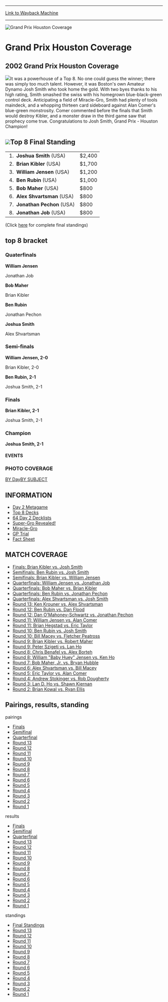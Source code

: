 
---
[Link to Wayback Machine](https://web.archive.org/web/20160303194017/http://magic.wizards.com/en/events/coverage/gphou02)

[_metadata_:description]:- "2002 Grand Prix Houston Coverage"
[_metadata_:generator]:- "Drupal 7 (http://drupal.org)"
[_metadata_:node]:- "954736"
[_metadata_:source]:- "div-block-system-main"
[_metadata_:title]:- "Grand Prix Houston Coverage"
[_metadata_:wayback_capture_timestamp]:- "2016-03-03 19:40:17"
[_metadata_:wayback_raw_url]:- "https://web.archive.org/web/20160303194017id_/http://magic.wizards.com/en/events/coverage/gphou02"
[_metadata_:wayback_url]:- "http://magic.wizards.com/en/events/coverage/gphou02"
---







![Grand Prix Houston Coverage](https://media.magic.wizards.com/images/banner/large_1_4.jpg)





Grand Prix Houston Coverage
===========================












2002 Grand Prix Houston Coverage
--------------------------------


![](https://media.magic.wizards.com/image_legacy_migration/sideboard/images/gphou02/z998.jpg)It was a powerhouse of a Top 8. No one could guess the winner; there was simply too much talent. However, it was Boston's own Amateur Dynamo Josh Smith who took home the gold. With two byes thanks to his high rating, Smith smashed the swiss with his homegrown blue-black-green control deck. Anticipating a field of Miracle-Gro, Smith had plenty of tools maindeck, and a whopping thirteen card sideboard against Alan Comer's blue-green monstrosity. Comer commented before the finals that Smith would destroy Kibler, and a monster draw in the third game saw that prophecy come true. Congratulations to Josh Smith, Grand Prix - Houston Champion!


![](https://media.magic.wizards.com/image_legacy_migration/sideboard/images/GPHOU02/a908.jpg)Top 8 Final Standing
--------------------




|  |  |
| --- | --- |
|  1.  **Joshua Smith** (USA) | $2,400 |
|  2.  **Brian Kibler** (USA) | $1,700 |
|  3.  **William Jensen** (USA) | $1,200 |
|  4.  **Ben Rubin** (USA) | $1,000 |
|  5.  **Bob Maher** (USA) | $800 |
|  6.  **Alex Shvartsman** (USA) | $800 |
|  7.  **Jonathan Pechon** (USA) | $800 |
|  8.  **Jonathan Job** (USA) | $800 |

(Click [here](/en/articles/archive/final-standings-2000-01-01) for complete final standings)


top 8 bracket
-------------





### Quaterfinals





**William Jensen** 




Jonathan Job






**Bob Maher**




Brian Kibler






**Ben Rubin**




Jonathan Pechon






**Joshua Smith**




Alex Shvartsman







### Semi-finals





**William Jensen, 2-0**




Brian Kibler, 2-0






**Ben Rubin, 2-1**




Joshua Smith, 2-1







### Finals





**Brian Kibler, 2-1**




Joshua Smith, 2-1







### Champion





**Joshua Smith, 2-1**














#### EVENTS


### PHOTO COVERAGE


[BY Day](/en/articles/archive/2002-grand-prix-houston-2000-01-01)[BY SUBJECT](/en/articles/archive/2002-grand-prix-houston-2000-01-01-0)









INFORMATION
-----------



* [Day 2 Metagame](http://magic.wizards.com/en/articles/archive/day-2-metagame-breakdown-2000-01-01)
* [Top 8 Decks](http://magic.wizards.com/en/articles/archive/top-8-decks-2000-01-01)
* [64 Day 2 Decklists](article.asp?x=GPHOU02\755d2decks)
* [Super-Gro Revealed!](http://magic.wizards.com/en/articles/archive/super-gro-revealed-2000-01-01)
* [Miracle-Gro](http://magic.wizards.com/en/articles/archive/miracle-gro-taking-over-2000-01-01)
* [GP Trial](http://magic.wizards.com/en/articles/archive/trial-short-2000-01-01)
* [Fact Sheet](http://magic.wizards.com/en/articles/archive/feature/grand-prix-welcome-2002-04-17)



MATCH COVERAGE
--------------



* [Finals: Brian Kibler vs. Josh Smith](http://magic.wizards.com/en/articles/archive/finals-brian-kibler-vs-josh-smith-2000-01-01)
* [Semifinals: Ben Rubin vs. Josh Smith](http://magic.wizards.com/en/articles/archive/semifinals-ben-rubin-vs-josh-smith-2000-01-01)
* [Semifinals: Brian Kibler vs. William Jensen](http://magic.wizards.com/en/articles/archive/semifinals-brian-kibler-vs-william-jensen-2000-01-01)
* [Quarterfinals: William Jensen vs. Jonathan Job](http://magic.wizards.com/en/articles/archive/quarterfinals-william-jensen-vs-jonathan-job-2000-01-01)
* [Quarterfinals: Bob Maher vs. Brian Kibler](http://magic.wizards.com/en/articles/archive/quarterfinals-bob-maher-vs-brian-kibler-2000-01-01)
* [Quarterfinals: Ben Rubin vs. Jonathan Pechon](http://magic.wizards.com/en/articles/archive/quarterfinals-ben-rubin-vs-jonathan-pechon-2000-01-01)
* [Quarterfinals: Alex Shvartsman vs. Josh Smith](http://magic.wizards.com/en/articles/archive/quarterfinals-alex-shvartsman-vs-josh-smith-2000-01-01)
* [Round 13: Ken Krouner vs. Alex Shvartsman](http://magic.wizards.com/en/articles/archive/round-13-ken-krouner-vs-alex-shvartsman-2000-01-01)
* [Round 12: Ben Rubin vs. Dan Flood](http://magic.wizards.com/en/articles/archive/round-12-ben-rubin-vs-dan-flood-2000-01-01)
* [Round 12: Dan O'Mahoney-Schwartz vs. Jonathan Pechon](http://magic.wizards.com/en/articles/archive/round-12-dan-omahoney-schwartz-vs-jonathan-pechon-2000-01-01)
* [Round 11: William Jensen vs. Alan Comer](http://magic.wizards.com/en/articles/archive/round-11-william-jensen-vs-alan-comer-2000-01-01)
* [Round 11: Brian Hegstad vs. Eric Taylor](http://magic.wizards.com/en/articles/archive/round-11-brian-hegstad-vs-eric-taylor-2000-01-01)
* [Round 10: Ben Rubin vs. Josh Smith](http://magic.wizards.com/en/articles/archive/round-10-ben-rubin-vs-josh-smith-2000-01-01)
* [Round 10: Bill Macey vs. Fletcher Peatross](http://magic.wizards.com/en/articles/archive/round-10-bill-macey-vs-fletcher-peatross-2000-01-01)
* [Round 9: Brian Kibler vs. Robert Maher](http://magic.wizards.com/en/articles/archive/round-9-brian-kibler-vs-robert-maher-2000-01-01)
* [Round 9: Peter Szigeti vs. Lan Ho](http://magic.wizards.com/en/articles/archive/round-9-peter-szigeti-vs-lan-ho-2000-01-01)
* [Round 8: Chris Benafel vs. Alex Borteh](http://magic.wizards.com/en/articles/archive/round-8-chris-benafel-vs-alex-borteh-2000-01-01)
* [Round 8: William "Baby Huey" Jensen vs. Ken Ho](http://magic.wizards.com/en/articles/archive/round-8-william-baby-huey-jensen-vs-ken-ho-2000-01-01)
* [Round 7: Bob Maher, Jr. vs. Bryan Hubble](http://magic.wizards.com/en/articles/archive/round-7-bob-maher-jr-vs-bryan-hubble-2000-01-01)
* [Round 6: Alex Shvartsman vs. Bill Macey](http://magic.wizards.com/en/articles/archive/round-6-alex-shvartsman-vs-bill-macey-2000-01-01)
* [Round 5: Eric Taylor vs. Alan Comer](http://magic.wizards.com/en/articles/archive/round-5-eric-taylor-vs-alan-comer-2000-01-01)
* [Round 4: Andrew Stokinger vs. Rob Dougherty](http://magic.wizards.com/en/articles/archive/round-4-andrew-stokinger-vs-rob-dougherty-2000-01-01)
* [Round 3: Lan D. Ho vs. Shawn Kiernan](http://magic.wizards.com/en/articles/archive/round-3-lan-d-ho-vs-shawn-kiernan-2000-01-01)
* [Round 2: Brian Kowal vs. Ryan Ellis](http://magic.wizards.com/en/articles/archive/round-2-brian-kowal-vs-ryan-ellis-2000-01-01)



Pairings, results, standing
---------------------------



pairings


* [Finals](http://magic.wizards.com/en/articles/archive/finals-pairings-2000-01-01)
* [Semifinal](http://magic.wizards.com/en/articles/archive/semifinal-pairings-2000-01-01)
* [Quarterfinal](http://magic.wizards.com/en/articles/archive/quarterfinal-pairings-2000-01-01)
* [Round 13](http://magic.wizards.com/en/articles/archive/round-13-pairings-2000-01-01)
* [Round 12](http://magic.wizards.com/en/articles/archive/round-12-pairings-2000-01-01)
* [Round 11](http://magic.wizards.com/en/articles/archive/round-11-pairings-2000-01-01)
* [Round 10](http://magic.wizards.com/en/articles/archive/round-10-pairings-2000-01-01)
* [Round 9](http://magic.wizards.com/en/articles/archive/round-9-pairings-2000-01-01)
* [Round 8](http://magic.wizards.com/en/articles/archive/round-8-pairings-2000-01-01)
* [Round 7](http://magic.wizards.com/en/articles/archive/round-7-pairings-2000-01-01)
* [Round 6](http://magic.wizards.com/en/articles/archive/round-6-pairings-2000-01-01)
* [Round 5](http://magic.wizards.com/en/articles/archive/round-5-pairings-2000-01-01)
* [Round 4](http://magic.wizards.com/en/articles/archive/round-4-pairings-2000-01-01)
* [Round 3](http://magic.wizards.com/en/articles/archive/round-3-pairings-2000-01-01)
* [Round 2](http://magic.wizards.com/en/articles/archive/round-2-pairings-2000-01-01)
* [Round 1](http://magic.wizards.com/en/articles/archive/round-1-pairings-2000-01-01)


results


* [Finals](http://magic.wizards.com/en/articles/archive/finals-results-2000-01-01)
* [Semifinal](http://magic.wizards.com/en/articles/archive/semifinal-results-2000-01-01)
* [Quarterfinal](http://magic.wizards.com/en/articles/archive/quarterfinal-results-2000-01-01)
* [Round 13](http://magic.wizards.com/en/articles/archive/round-13-results-2000-01-01)
* [Round 12](http://magic.wizards.com/en/articles/archive/round-12-results-2000-01-01)
* [Round 11](http://magic.wizards.com/en/articles/archive/round-11-results-2000-01-01)
* [Round 10](http://magic.wizards.com/en/articles/archive/round-10-results-2000-01-01)
* [Round 9](http://magic.wizards.com/en/articles/archive/round-9-results-2000-01-01)
* [Round 8](http://magic.wizards.com/en/articles/archive/round-8-results-2000-01-01)
* [Round 7](http://magic.wizards.com/en/articles/archive/round-7-results-2000-01-01)
* [Round 6](http://magic.wizards.com/en/articles/archive/round-6-results-2000-01-01)
* [Round 5](http://magic.wizards.com/en/articles/archive/round-5-results-2000-01-01)
* [Round 4](http://magic.wizards.com/en/articles/archive/round-4-results-2000-01-01)
* [Round 3](http://magic.wizards.com/en/articles/archive/round-3-results-2000-01-01)
* [Round 2](http://magic.wizards.com/en/articles/archive/round-2-results-2000-01-01)
* [Round 1](http://magic.wizards.com/en/articles/archive/round-1-results-2000-01-01)


standings


* [Final Standings](http://magic.wizards.com/en/articles/archive/final-standings-2000-01-01-0)
* [Round 13](http://magic.wizards.com/en/articles/archive/round-13-standings-2000-01-01)
* [Round 12](http://magic.wizards.com/en/articles/archive/round-12-standings-2000-01-01)
* [Round 11](http://magic.wizards.com/en/articles/archive/round-11-standings-2000-01-01)
* [Round 10](http://magic.wizards.com/en/articles/archive/round-10-standings-2000-01-01)
* [Round 9](http://magic.wizards.com/en/articles/archive/round-9-standings-2000-01-01)
* [Round 8](http://magic.wizards.com/en/articles/archive/round-8-standings-2000-01-01)
* [Round 7](http://magic.wizards.com/en/articles/archive/round-7-standings-2000-01-01)
* [Round 6](http://magic.wizards.com/en/articles/archive/round-6-standings-2000-01-01)
* [Round 5](http://magic.wizards.com/en/articles/archive/round-5-standings-2000-01-01)
* [Round 4](http://magic.wizards.com/en/articles/archive/round-4-standings-2000-01-01)
* [Round 3](http://magic.wizards.com/en/articles/archive/round-3-standings-2000-01-01)
* [Round 2](http://magic.wizards.com/en/articles/archive/round-2-standings-2000-01-01)
* [Round 1](http://magic.wizards.com/en/articles/archive/round-1-standings-2000-01-01)



 

